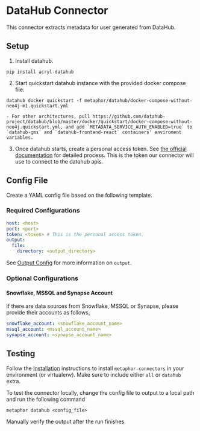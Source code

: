 # DataHub Connector

This connector extracts metadata for user generated from DataHub.

## Setup

1. Install datahub.
```shell
pip install acryl-datahub
```
2. Start quickstart datahub instance with the provided docker compose file:
```shell
datahub docker quickstart -f metaphor/datahub/docker-compose-without-neo4j-m1.quickstart.yml
```
    - For other architectures, pull https://github.com/datahub-project/datahub/blob/master/docker/quickstart/docker-compose-without-neo4j.quickstart.yml, and add `METADATA_SERVICE_AUTH_ENABLED=true` to `datahub-gms` and `datahub-frontend-react` containers' enviroment variables.

3. Once datahub starts, create a personal access token. See [the official documentation](https://datahubproject.io/docs/authentication/personal-access-tokens#creating-personal-access-tokens) for detailed process. This is the token our connector will use to connect to the datahub apis.

## Config File

Create a YAML config file based on the following template.

### Required Configurations

```yaml
host: <host>
port: <port>
token: <token> # This is the personal access token.
output:
  file:
    directory: <output_directory>
```

See [Output Config](../common/docs/output.md) for more information on `output`.

### Optional Configurations

#### Snowflake, MSSQL and Synapse Account

If there are data sources from Snowflake, MSSQL or Synapse, please provide their accounts as follows,

```yaml
snowflake_account: <snowflake_account_name>
mssql_account: <mssql_account_name>
synapse_account: <synapse_account_name>
```

## Testing

Follow the [Installation](../../README.md) instructions to install `metaphor-connectors` in your environment (or virtualenv). Make sure to include either `all` or `datahub` extra.

To test the connector locally, change the config file to output to a local path and run the following command

```shell
metaphor datahub <config_file>
```

Manually verify the output after the run finishes.